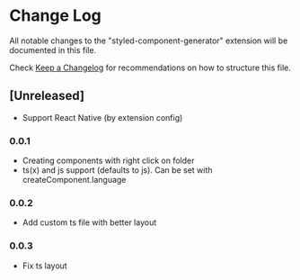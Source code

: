 # Change Log

All notable changes to the "styled-component-generator" extension will be documented in this file.

Check [Keep a Changelog](http://keepachangelog.com/) for recommendations on how to structure this file.

## [Unreleased]

- Support React Native (by extension config)

### 0.0.1

- Creating components with right click on folder
- ts(x) and js support (defaults to js). Can be set with createComponent.language

### 0.0.2

- Add custom ts file with better layout

### 0.0.3

- Fix ts layout
